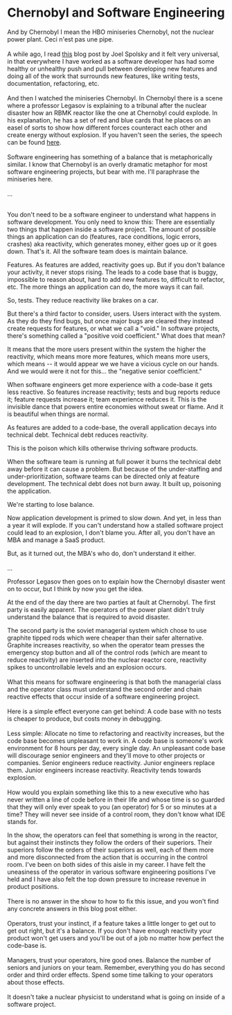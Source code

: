 # Chernobyl and Software Engineering

And by Chernobyl I mean the HBO miniseries Chernobyl, not the nuclear power plant.  Ceci n'est pas une pipe. \
\
A while ago, I read [this](https://www.joelonsoftware.com/2000/08/09/the-joel-test-12-steps-to-better-code/) blog post by Joel Spolsky and it felt very universal, in that everywhere I have worked as a software developer has had some healthy or unhealthy push and pull between developing new features and doing all of the work that surrounds new features, like writing tests, documentation, refactoring, etc.  \
\
And then I watched the miniseries Chernobyl.  In Chernobyl there is a scene where a professor Legasov is explaining to a tribunal after the nuclear disaster how an RBMK reactor like the one at Chernobyl could explode.  In his explanation, he has a set of red and blue cards that he places on an easel of sorts to show how different forces counteract each other and create energy without explosion.  If you haven't seen the series, the speech can be found [here](https://www.youtube.com/watch?v=TmIEI4ky-Zc).\
\
Software engineering has something of a balance that is metaphorically similar.  I know that Chernobyl is an overly dramatic metaphor for most software engineering projects, but bear with me.  I'll paraphrase the miniseries here.\
\
...

\
You don't need to be a software engineer to understand what happens in software development. You only need to know this: There are essentially two things that happen inside a software project. The amount of possible things an application can do (features, race conditions, logic errors, crashes) aka reactivity, which generates money, either goes up or it goes down. That's it. All the software team does is maintain balance.

Features. As features are added, reactivity goes up. But if you don't balance your activity, it never stops rising.  The leads to a code base that is buggy,  impossible to reason about, hard to add new features to, difficult to refactor, etc.  The more things an application can do, the more ways it can fail.

So, tests. They reduce reactivity like brakes on a car.

But there's a third factor to consider, users. Users interact with the system. As they do they find bugs, but once major bugs are cleared they instead create requests for features, or what we call a "void." In software projects, there's something called a "positive void coefficient." What does that mean?

It means that the more users present within the system the higher the reactivity, which means more more features, which means more users, which means -- it would appear we we have a vicious cycle on our hands. And we would were it not for this... the "negative senior coefficient."

When software engineers get more experience with a code-base it gets less reactive. So features increase reactivity; tests and bug reports reduce it; feature requests increase it; team experience reduces it. This is the invisible dance that powers entire economies without sweat or flame. And it is beautiful when things are normal.

As features are added to a code-base, the overall application decays into technical debt. Technical debt reduces reactivity.

This is the poison which kills otherwise thriving software products.

When the software team is running at full power it burns the technical debt away before it can cause a problem. But because of the under-staffing and under-prioritization, software teams can be directed only at feature development. The technical debt does not burn away. It built up, poisoning the application.

We're starting to lose balance.

Now application development is primed to slow down. And yet, in less than a year it will explode. If you can't understand how a stalled software project could lead to an explosion, I don't blame you. After all, you don't have an MBA and manage a SaaS product.

But, as it turned out, the MBA's who do, don't understand it either.\
\
...

Professor Legasov then goes on to explain how the Chernobyl disaster went on to occur, but I think by now you get the idea.  &#x20;

At the end of the day there are two parties at fault at Chernobyl.  The first party is easily apparent.  The operators of the power plant didn't truly understand the balance that is required to avoid disaster. &#x20;

The second party is the soviet managerial system which chose to use graphite tipped rods which were cheaper than their safer alternative.  Graphite increases reactivity, so when the operator team presses the emergency stop button and all of the control rods (which are meant to reduce reactivity) are inserted into the nuclear reactor core, reactivity spikes to uncontrollable levels and an explosion occurs. \
\
What this means for software engineering is that both the managerial class and the operator class must understand the second order and chain reactive effects that occur inside of a software engineering project.  \
\
Here is a simple effect everyone can get behind:  A code base with no tests is cheaper to produce, but costs money in debugging. \
\
Less simple:  Allocate no time to refactoring and reactivity increases, but the code base becomes unpleasant to work in.  A code base is someone's work environment for 8 hours per day, every single day. An unpleasant code base will discourage senior engineers and they'll move to other projects or companies.  Senior engineers reduce reactivity.  Junior engineers replace them.  Junior engineers increase reactivity.  Reactivity tends towards explosion.\
\
How would you explain something like this to a new executive who has never written a line of code before in their life and whose time is so guarded that they will only ever speak to you (an operator) for 5 or so minutes at a time?   They will never see inside of a control room, they don't know what IDE stands for. &#x20;

In the show, the operators can feel that something is wrong in the reactor, but against their instincts they follow the orders of their superiors.  Their superiors follow the orders of their superiors as well, each of them more and more disconnected from the action that is occurring in the control room.  I've been on both sides of this aisle in my career.  I have felt the uneasiness of the operator in various software engineering positions I've held and I have also felt the top down pressure to increase revenue in product positions.\
\
There is no answer in the show to how to fix this issue, and you won't find any concrete answers in this blog post either.  \
\
Operators, trust your instinct, if a feature takes a little longer to get out to get out right, but it's a balance.  If you don't have enough reactivity your product won't get users and you'll be out of a job no matter how perfect the code-base is.  \
\
Managers, trust your operators, hire good ones.  Balance the number of seniors and juniors on your team.  Remember, everything you do has second order and third order effects.  Spend some time talking to your operators about those effects.\
\
It doesn't take a nuclear physicist to understand what is going on inside of a software project. &#x20;
